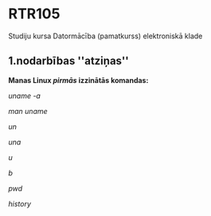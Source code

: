 # RTR105
Studiju kursa Datormācība (pamatkurss) elektroniskā klade

## 1.nodarbības ''atziņas''
**Manas Linux _pirmās_ izzinātās komandas:** 


_uname -a_

_man uname_

_un_

_una_

_u_

_b_

_pwd_

_history_
